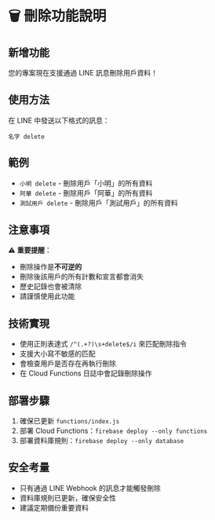 # 🗑️ 刪除功能說明

## 新增功能

您的專案現在支援通過 LINE 訊息刪除用戶資料！

## 使用方法

在 LINE 中發送以下格式的訊息：

```
名字 delete
```

## 範例

-   `小明 delete` - 刪除用戶「小明」的所有資料
-   `阿華 delete` - 刪除用戶「阿華」的所有資料
-   `測試用戶 delete` - 刪除用戶「測試用戶」的所有資料

## 注意事項

⚠️ **重要提醒**：

-   刪除操作是**不可逆的**
-   刪除後該用戶的所有計數和宣言都會消失
-   歷史記錄也會被清除
-   請謹慎使用此功能

## 技術實現

-   使用正則表達式 `/^(.+?)\s+delete$/i` 來匹配刪除指令
-   支援大小寫不敏感的匹配
-   會檢查用戶是否存在再執行刪除
-   在 Cloud Functions 日誌中會記錄刪除操作

## 部署步驟

1. 確保已更新 `functions/index.js`
2. 部署 Cloud Functions：`firebase deploy --only functions`
3. 部署資料庫規則：`firebase deploy --only database`

## 安全考量

-   只有通過 LINE Webhook 的訊息才能觸發刪除
-   資料庫規則已更新，確保安全性
-   建議定期備份重要資料
